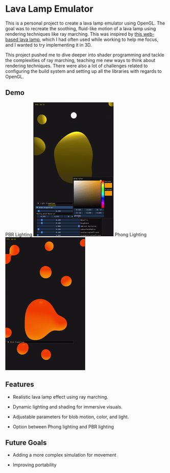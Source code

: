 # Lava Lamp Emulator

This is a personal project to create a lava lamp emulator using OpenGL. The goal was to recreate the soothing, fluid-like motion of a lava lamp using rendering techniques like ray marching. This was inspired by [this web-based lava lamp](https://lucia-gomez.github.io/lava-lamp/), which I had often used while working to help me focus, and I wanted to try implementing it in 3D.

This project pushed me to dive deeper into shader programming and tackle the complexities of ray marching, teaching me new ways to think about rendering techniques. There were also a lot of challenges related to configuring the build system and setting up all the libraries with regards to OpenGL.

## Demo
PBR Lighting
![PBR Lighting](demo/lava_lamp_color_demo.gif)
Phong Lighting
![Phong Lighting](demo/lava_lamp_phong_demo.gif)

## Features

- Realistic lava lamp effect using ray marching.

- Dynamic lighting and shading for immersive visuals.

- Adjustable parameters for blob motion, color, and light.

- Option between Phong lighting and PBR lighting

## Future Goals
- Adding a more complex simulation for movement

- Improving portability
